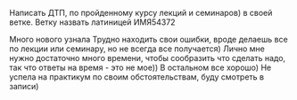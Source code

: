 Написать ДТП, по пройденному курсу лекций и семинаров) в своей ветке. Ветку назвать латиницей ИМЯ54372

Много нового узнала
Трудно находить свои ошибки, вроде делаешь все по лекции или семинару, но не всегда все получается) Лично мне нужно достаточно много времени, чтобы сообразить что сделать надо, так что ответы на время - это не мое))
В остальном все хорошо)
Не успела на практикум по своим обстоятельствам, буду смотреть в записи)

